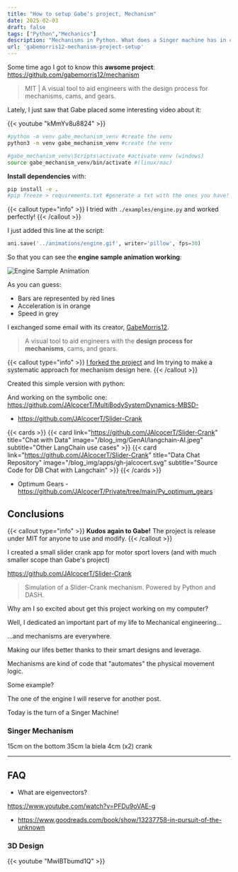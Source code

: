 ```yaml
---
title: "How to setup Gabe's project, Mechanism"
date: 2025-02-03
draft: false
tags: ["Python","Mechanics"]
description: "Mechanisms in Python. What does a Singer machine has in common with a car engine?"
url: 'gabemorris12-mechanism-project-setup'
---
```


Some time ago I got to know this **awsome project**: <https://github.com/gabemorris12/mechanism>

> MIT | A visual tool to aid engineers with the design process for mechanisms, cams, and gears.

Lately, I just saw that Gabe placed some interesting video about it:

<!-- https://www.youtube.com/watch?v=kMmYv8u8824 -->

{{< youtube "kMmYv8u8824" >}}

<!-- 
https://www.youtube.com/watch?v=usY-oBifcM4&list=PLghzFAspn1-eGjPOTT0D_6LXWqMBFRVIW 
-->


```sh
#python -m venv gabe_mechanism_venv #create the venv
python3 -m venv gabe_mechanism_venv #create the venv

#gabe_mechanism_venv\Scripts\activate #activate venv (windows)
source gabe_mechanism_venv/bin/activate #(linux/mac)
```

**Install dependencies** with:

```sh
pip install -e .
#pip freeze > requirements.txt #generate a txt with the ones you have!
```


{{< callout type="info" >}}
I tried with `./examples/engine.py` and worked perfectly! 
{{< /callout >}}

I just added this line at the script:

```py
ani.save('../animations/engine.gif', writer='pillow', fps=30)
```

So that you can see the **engine sample animation working**:

![Engine Sample Animation](/blog_img/mec/engine.gif)

As you can guess:

* Bars are represented by red lines
* Acceleration is in orange
* Speed in grey


I exchanged some email with its creator, [GabeMorris12](https://github.com/gabemorris12).

> A visual tool to aid engineers with the **design process for mechanisms**, cams, and gears.

{{< callout type="info" >}}
[I forked the project](https://github.com/JAlcocerT/mechanism) and Im trying to make a systematic approach for mechanism design here.
{{< /callout >}}


Created this simple version with python:

And working on the symbolic one: https://github.com/JAlcocerT/MultiBodySystemDynamics-MBSD-

* https://github.com/JAlcocerT/Slider-Crank


{{< cards >}}
  {{< card link="https://github.com/JAlcocerT/Slider-Crank" title="Chat with Data" image="/blog_img/GenAI/langchain-AI.jpeg" subtitle="Other LangChain use cases" >}}
  {{< card link="https://github.com/JAlcocerT/Slider-Crank" title="Data Chat Repository" image="/blog_img/apps/gh-jalcocert.svg" subtitle="Source Code for DB Chat with Langchain" >}}
{{< /cards >}}

* Optimum Gears - https://github.com/JAlcocerT/Private/tree/main/Py_optimum_gears

## Conclusions


{{< callout type="info" >}}
**Kudos again to Gabe!** The project is release under MIT for anyone to use and modify. 
{{< /callout >}}

I created a small slider crank app for motor sport lovers (and with much smaller scope than Gabe's project)

https://github.com/JAlcocerT/Slider-Crank

> Simulation of a Slider-Crank mechanism. Powered by Python and DASH.

Why am I so excited about get this project working on my computer?

Well, I dedicated an important part of my life to Mechanical engineering...

...and mechanisms are everywhere.

Making our lifes better thanks to their smart designs and leverage.

Mechanisms are kind of code that "automates" the physical movement logic.

Some example?

The one of the engine I will reserve for another post.

Today is the turn of a Singer Machine!

### Singer Mechanism

15cm on the bottom
35cm la biela
4cm (x2) crank

---

## FAQ

* What are eigenvectors?

https://www.youtube.com/watch?v=PFDu9oVAE-g

* https://www.goodreads.com/book/show/13237758-in-pursuit-of-the-unknown

### 3D Design

<!-- https://www.youtube.com/watch?v=MwIBTbumd1Q -->
{{< youtube "MwIBTbumd1Q" >}}
